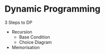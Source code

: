 # Dynamic Programming

3 Steps to DP
- Recursion
    - Base Condition
    - Choice Diagram
- Memorisation
